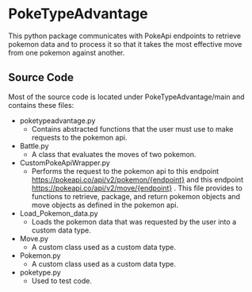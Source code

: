 # PokeTypeAdvantage

This python package communicates with PokeApi endpoints to retrieve pokemon data
and to process it so that it takes the most effective move from one pokemon against another.

## Source Code
Most of the source code is located under PokeTypeAdvantage/main and contains these files:
- poketypeadvantage.py
    + Contains abstracted functions that the user must use to make requests to the pokemon api.
- Battle.py
    + A class that evaluates the moves of two pokemon.
- CustomPokeApiWrapper.py
    + Performs the request to the pokemon api to this endpoint https://pokeapi.co/api/v2/pokemon/{endpoint}
    and this endpoint https://pokeapi.co/api/v2/move/{endpoint} . This file provides to functions to retrieve, package, and return pokemon objects and move objects as defined in the pokemon api.
- Load_Pokemon_data.py
    + Loads the pokemon data that was requested by the user into a custom data type.
- Move.py
    + A custom class used as a custom data type.
- Pokemon.py
    + A custom class used as a custom data type.
- poketype.py
    + Used to test code.